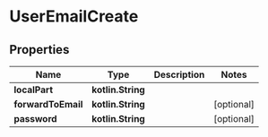 
# UserEmailCreate

## Properties
Name | Type | Description | Notes
------------ | ------------- | ------------- | -------------
**localPart** | **kotlin.String** |  | 
**forwardToEmail** | **kotlin.String** |  |  [optional]
**password** | **kotlin.String** |  |  [optional]



